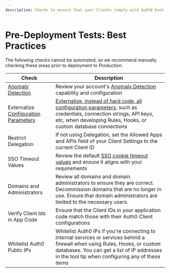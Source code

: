 ```yaml
---
description: Checks to ensure that your Clients comply with Auth0 best practices
---
```


# Pre-Deployment Tests: Best Practices

The following checks cannot be automated, so we recommend manually checking these areas prior to deployment to Production.

| Check | Description |
| ---- | ----------- |
| [Anomaly Detection](/anomaly-detection) | Review your account's [Anomaly Detection](${manage_url}/#/anomaly) capability and configuration |
| Externalize [Configuration Parameters](/connections/database/mysql#4-add-configuration-parameters) | [Externalize, instead of hard code, all configuration parameters](${manage_url}/#/connections/database), such as credentials, connection strings, API keys, etc, when developing Rules, Hooks, or custom database connections |
| Restrict Delegation | If not using Delegation, set the Allowed Apps and APIs field of your Client Settings to the current Client ID |
| SSO Timeout Values | Review the default [SSO cookie timeout values](${manage_url}/#/account/advanced) and ensure it aligns with your requirements |
| Domains and Administrators | Review all domains and domain administrators to ensure they are correct. Decommission domains that are no longer in use. Ensure that domain administrators are limited to the necessary users. |
| Verify Client Ids in App Code | Ensure that the Client IDs in your application code match those with their Auth0 Client configurations |
| Whitelist Auth0 Public IPs | Whitelist Auth0 IPs if you're connecting to internal services or services behind a firewall when using Rules, Hooks, or custom databases. You can get a list of IP addresses in the tool tip when configuring any of these items |